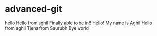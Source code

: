 # advanced-git

hello
Hello from aghil
Finally able to be in!!
Hello! My name is Aghil
Hello from aghil
Tjena from Saurubh
Bye world
